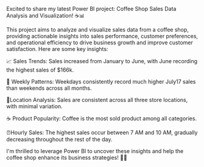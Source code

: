 Excited to share my latest Power Bl project: Coffee Shop Sales Data Analysis and Visualization! ☕📊

This project aims to analyze and visualize sales data from a coffee shop, providing actionable insights into sales performance, customer preferences, and operational efficiency
to drive business growth and improve customer satisfaction.
Here are some key insights:

📈 Sales Trends: Sales increased from January to June, with June recording the highest sales of $166k.

📆 Weekly Patterns: Weekdays consistently record much higher July17 sales than weekends across all months.

📍Location Analysis: Sales are consistent across all three store locations, with minimal variation.

☕ Product Popularity: Coffee is the most sold product among all categories.

⏰Hourly Sales: The highest sales occur between 7 AM and 10 AM, gradually decreasing throughout the rest of the day.

I'm thrilled to leverage Power Bl to uncover these insights and help the coffee shop enhance its business strategies! 🚀✨

